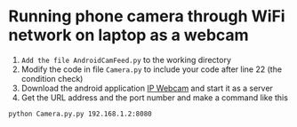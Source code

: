 # Running phone camera through WiFi network on laptop as a webcam
1. `Add the file AndroidCamFeed.py` to the working directory
2. Modify the code in file `Camera.py` to include your code after line 22 (the condition check)
3. Download the android application [IP Webcam](https://play.google.com/store/apps/details?id=com.pas.webcam&hl=en) and start it as a server
4. Get the URL address and the port number and make a command like this
```
python Camera.py.py 192.168.1.2:8080
```

